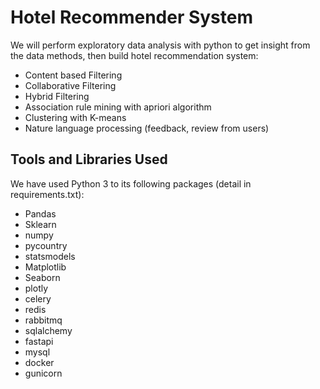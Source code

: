 # Hotel Recommender System

We will perform exploratory data analysis with python to get insight from the data
methods, then build hotel recommendation system: 
 -  Content based Filtering
 -  Collaborative Filtering
 -  Hybrid Filtering
 -  Association rule mining with apriori algorithm
 -  Clustering with K-means
 -  Nature language processing (feedback, review from users)


## Tools and Libraries Used
We have used Python 3 to its following packages (detail in requirements.txt):
- Pandas
- Sklearn
- numpy
- pycountry
- statsmodels
- Matplotlib
- Seaborn
- plotly
- celery
- redis
- rabbitmq
- sqlalchemy
- fastapi
- mysql
- docker
- gunicorn

